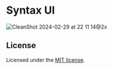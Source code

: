 # Syntax UI

![CleanShot 2024-02-29 at 22 11 14@2x](https://github.com/Ansub/ui/assets/12985873/82314ee1-a353-41ac-8da1-32c1aa7d195f)

## License

Licensed under the [MIT license](https://github.com/ansub/ui/blob/main/LICENSE).
